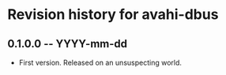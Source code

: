 # Revision history for avahi-dbus

## 0.1.0.0 -- YYYY-mm-dd

* First version. Released on an unsuspecting world.
